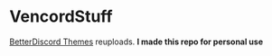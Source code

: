 # VencordStuff
 [BetterDiscord Themes](https://betterdiscord.app/themes/) reuploads.
 **I made this repo for personal use**
